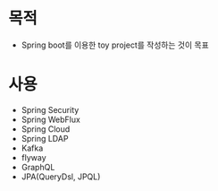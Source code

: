# 목적
- Spring boot를 이용한 toy project를 작성하는 것이 목표

# 사용
- Spring Security
- Spring WebFlux
- Spring Cloud
- Spring LDAP
- Kafka
- flyway
- GraphQL
- JPA(QueryDsl, JPQL)
